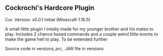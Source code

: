 ## Cockrochi's Hardcore Plugin

<h>Cur. Version: v0.0.1 Initial (Minecraft 1.16.5)</h>



<p> A small little plugin I initally made for my younger brother and his mates to play. Includes 2 chance based commands and a couple weird little events to make the game hell to play. To be extended further </p>

<p> Source code in versions_src, .JAR file in versions </p>
